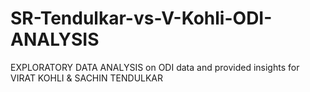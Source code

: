 # SR-Tendulkar-vs-V-Kohli-ODI-ANALYSIS
EXPLORATORY DATA ANALYSIS on ODI data and provided insights for VIRAT KOHLI &amp; SACHIN TENDULKAR
